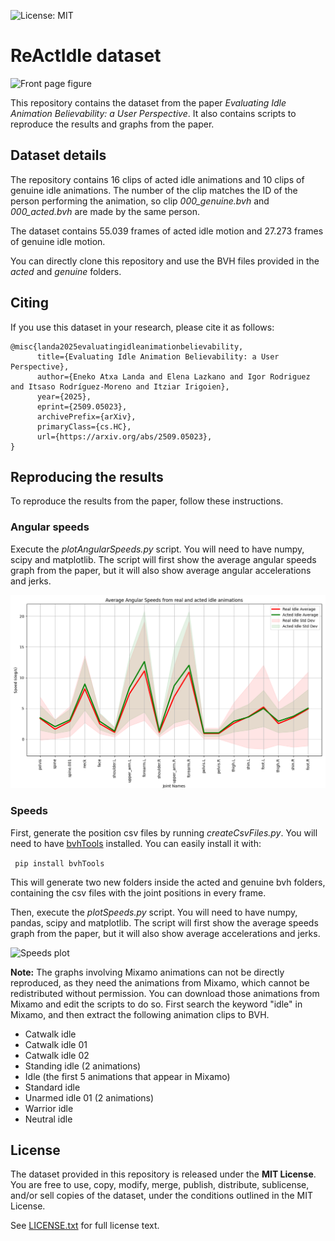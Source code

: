 ![License: MIT](https://img.shields.io/badge/License-MIT-yellow.svg)

# ReActIdle dataset
![Front page figure](figures/frontpage.png)

This repository contains the dataset from the paper *Evaluating Idle Animation Believability: a User Perspective*. It also contains scripts to reproduce the results and graphs from the paper.

## Dataset details
The repository contains 16 clips of acted idle animations and 10 clips of genuine idle animations. The number of the clip matches the ID of the person performing the animation, so clip *000_genuine.bvh* and *000_acted.bvh* are made by the same person.

The dataset contains 55.039 frames of acted idle motion and 27.273 frames of genuine idle motion.

You can directly clone this repository and use the BVH files provided in the *acted* and *genuine* folders.

## Citing
If you use this dataset in your research, please cite it as follows:
```
@misc{landa2025evaluatingidleanimationbelievability,
      title={Evaluating Idle Animation Believability: a User Perspective}, 
      author={Eneko Atxa Landa and Elena Lazkano and Igor Rodriguez and Itsaso Rodríguez-Moreno and Itziar Irigoien},
      year={2025},
      eprint={2509.05023},
      archivePrefix={arXiv},
      primaryClass={cs.HC},
      url={https://arxiv.org/abs/2509.05023}, 
}
```

## Reproducing the results
To reproduce the results from the paper, follow these instructions.

### Angular speeds
Execute the *plotAngularSpeeds.py* script. You will need to have numpy, scipy and matplotlib. The script will first show the average angular speeds graph from the paper, but it will also show average angular accelerations and jerks.

![Angular speeds plot](figures/angular_speeds.png)

### Speeds
First, generate the position csv files by running *createCsvFiles.py*. You will need to have [bvhTools](https://github.com/Enekoassets/bvhTools) installed. You can easily install it with:

``` pip install bvhTools```

This will generate two new folders inside the acted and genuine bvh folders, containing the csv files with the joint positions in every frame.

Then, execute the *plotSpeeds.py* script. You will need to have numpy, pandas, scipy and matplotlib. The script will first show the average speeds graph from the paper, but it will also show average accelerations and jerks.

![Speeds plot](figures/speeds.png)


**Note:** The graphs involving Mixamo animations can not be directly reproduced, as they need the animations from Mixamo, which cannot be redistributed without permission. You can download those animations from Mixamo and edit the scripts to do so. First search the keyword "idle" in Mixamo, and then extract the following animation clips to BVH.

- Catwalk idle
- Catwalk idle 01
- Catwalk idle 02
- Standing idle (2 animations)
- Idle (the first 5 animations that appear in Mixamo)
- Standard idle
- Unarmed idle 01 (2 animations)
- Warrior idle
- Neutral idle

## License

The dataset provided in this repository is released under the **MIT License**.  
You are free to use, copy, modify, merge, publish, distribute, sublicense, and/or sell copies of the dataset, under the conditions outlined in the MIT License.

See [LICENSE.txt](LICENSE.txt) for full license text.
